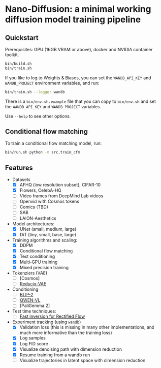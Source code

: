 # Nano-Diffusion: a minimal working diffusion model training pipeline

## Quickstart

Prerequisites: GPU (16GB VRAM or above), docker and NVIDIA container toolkit.

```bash
bin/build.sh
bin/train.sh
```

If you like to log to Weights & Biases, you can set the `WANDB_API_KEY` and `WANDB_PROJECT` environment variables, and run:

```bash
bin/train.sh --logger wandb
```

There is a `bin/env.sh.example` file that you can copy to `bin/env.sh` and set the `WANDB_API_KEY` and `WANDB_PROJECT` variables.

Use `--help` to see other options.


## Conditional flow matching

To train a conditional flow matching model, run:

```bash
bin/run.sh python -m src.train_cfm
```

## Features

- Datasets
  - [x] AFHQ (low resolution subset), CIFAR-10
  - [x] Flowers, CelebA-HQ
  - [ ] Video frames from DeepMind Lab videos
  - [ ] Openvid with Cosmos tokens
  - [ ] Comics (TBD)
  - [ ] SAB
  - [ ] LAION-Aesthetics
- Model architectures:
  - [x] UNet (small, medium, large)
  - [x] DiT (tiny, small, base, large)
- Training algorithms and scaling:
  - [x] DDPM
  - [x] Conditional flow matching
  - [x] Text conditioning
  - [x] Multi-GPU training
  - [x] Mixed precision training
- Tokenziers (VAE)
  - [ ] [Cosmos]
  - [ ] [Reducio-VAE](https://github.com/microsoft/Reducio-VAE)
- Conditioning
  - [ ] [BLIP-2](https://github.com/salesforce/BLIP)
  - [ ] [QWEN-VL](https://github.com/QwenLM/Qwen-VL)
  - [ ] [PaliGemma 2]
- Test time techniques:
  - [ ] [Fast inversion for Rectified Flow](https://github.com/HolmesShuan/FireFlow-Fast-Inversion-of-Rectified-Flow-for-Image-Semantic-Editing/tree/4fb7ca0a16d01e113e1a079bfb9da2b6d8c1e7b8)
- Experiment tracking (using `wandb`)
  - [x] Validation loss (this is missing in many other implementations, and much more informative than the training loss)
  - [x] Log samples
  - [x] Log FID score
  - [x] Visualize denoising path with dimension reduction
  - [x] Resume training from a wandb run
  - [ ] Visualize trajectories in latent space with dimension reduction
